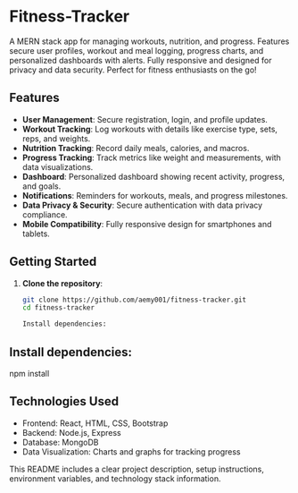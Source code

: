 # Fitness-Tracker
A MERN stack app for managing workouts, nutrition, and progress. Features secure user profiles, workout and meal logging, progress charts, and personalized dashboards with alerts. Fully responsive and designed for privacy and data security. Perfect for fitness enthusiasts on the go!

## Features

- **User Management**: Secure registration, login, and profile updates.
- **Workout Tracking**: Log workouts with details like exercise type, sets, reps, and weights.
- **Nutrition Tracking**: Record daily meals, calories, and macros.
- **Progress Tracking**: Track metrics like weight and measurements, with data visualizations.
- **Dashboard**: Personalized dashboard showing recent activity, progress, and goals.
- **Notifications**: Reminders for workouts, meals, and progress milestones.
- **Data Privacy & Security**: Secure authentication with data privacy compliance.
- **Mobile Compatibility**: Fully responsive design for smartphones and tablets.

## Getting Started

1. **Clone the repository**:
   ```bash
   git clone https://github.com/aemy001/fitness-tracker.git
   cd fitness-tracker

   Install dependencies:

## Install dependencies:
npm install

## Technologies Used
- Frontend: React, HTML, CSS, Bootstrap
- Backend: Node.js, Express
- Database: MongoDB
- Data Visualization: Charts and graphs for tracking progress


This README includes a clear project description, setup instructions, environment variables, and technology stack information.


